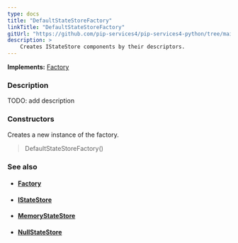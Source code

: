 ```yaml
---
type: docs
title: "DefaultStateStoreFactory"
linkTitle: "DefaultStateStoreFactory"
gitUrl: "https://github.com/pip-services4/pip-services4-python/tree/main/pip-services4-logic-python"
description: >
    Creates IStateStore components by their descriptors.
---
```


**Implements:** [Factory](../../../components/build/factory)

### Description

TODO: add description

### Constructors
Creates a new instance of the factory.

> DefaultStateStoreFactory()


### See also
- #### [Factory](../../../components/build/factory)
- #### [IStateStore](../istate_store)
- #### [MemoryStateStore](../memory_state_store)
- #### [NullStateStore](../null_state_store)
